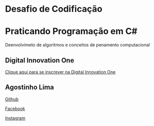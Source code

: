 # Desafio de Codificação

# Praticando Programação em C#
 Deenvolvimeto de algoritmos e conceitos de penamento computacional

## Digital Innovation One

[Clique aqui para se inscrever na Digital Innovation One](https://digitalinnovation.one/sign-up?ref=H395IYS4Z6)  

## Agostinho Lima
[Github](https://github.com/dioagostinho)

[Facebook](https://www.facebook.com/agostinho.lima.332)

[Instagram](https://www.instagram.com/agostinhopb/)
